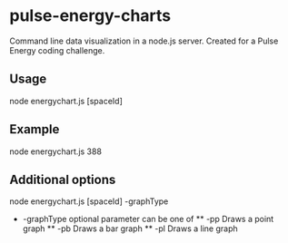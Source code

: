 pulse-energy-charts
===================

Command line data visualization in a node.js server.  Created for a Pulse Energy coding challenge.


Usage
-----

node energychart.js [spaceId]


Example
-------

node energychart.js 388


Additional options
------------------

node energychart.js [spaceId] -graphType
 * -graphType optional parameter can be one of
 ** -pp Draws a point graph
 ** -pb Draws a bar graph
 ** -pl Draws a line graph

